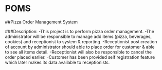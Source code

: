 # POMS
##Pizza Order Management System

###Description:
-This project is to perform pizza order management.
-The administrator will be responsible to manage add items (pizza, beverages, cookies) and receptionist to system & reporting.
-Receptionist post creation of account by administrator should able to place order for customer & able to see all items detail.
-Receptionist will also be responsible to cancel the order placed earlier.
-Customer has been provided self registration feature which later makes its data available to receptionists.
